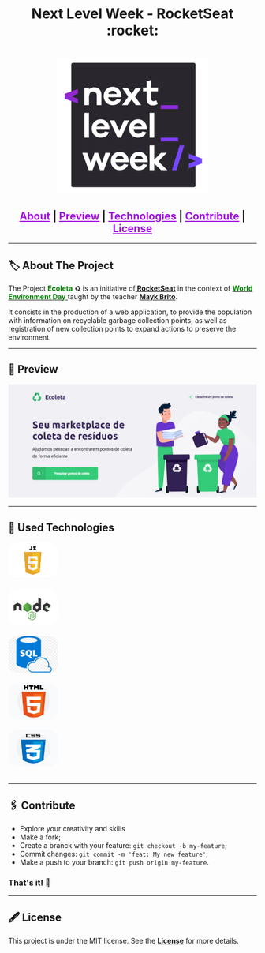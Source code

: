 <h1 align="center">Next Level Week - RocketSeat :rocket:</h1>                                                         

<h1 align="center">
<img src="./public/assets/logonlw2.png" style="align-items: center"><br>
</h1>

<h2 align="center">
<a style="color:#a10ee0;" href="#about">About</a>  |
<a style="color:#a10ee0;" href="#preview">Preview</a>  |
<a style="color:#a10ee0;" href="#technologies">Technologies</a>  |
<a style="color:#a10ee0;" href="#contribute">Contribute</a>  |
<a style="color:#a10ee0;" href="#license">License</a> 
</h2>


<hr></hr>


<h2 id="about">🏷 About The Project</h2>
<p>The Project <span style="color:green;"><b>Ecoleta</b> </span>♻ is an initiative of<a href="https://github.com/Rocketseat" target="_blank"><b> RocketSeat</b></a> in the context of <a href="https://pt.wikipedia.org/wiki/Dia_Mundial_do_Ambiente" target="_blank"> <b> <span style="color:green;"> World Environment Day</span></b> </a> taught by the teacher <a  href="https://github.com/maykbrito" target="_blank"><b>Mayk Brito</b></a>.</p>

<p>It consists in the production of a web application, to provide the population with information on recyclable garbage collection points, as well as registration of new collection points to expand actions to preserve the environment. </p>

<hr></hr>

<h2 id="preview">🔎 Preview </h2>
<img src="./public/assets/preview/1.png">

<hr></hr>

<h2 id="technologies">🧰 Used Technologies </h2>

<a href="https://developer.mozilla.org/en-US/docs/Web/JavaScript" target="_blank" ><img src="./public/assets/logojs.png" width="100" height="75" style="border-radius:20%"></a><br><br>
<a href="https://nodejs.org/en/docs/" target="_blank" ><img src="./public/assets/logonode.png" width="100" height="75" style="border-radius:20%"></a><br><br>
<a href="https://docs.microsoft.com/en-us/sql/?view=sql-server-ver15" target="_blank" ><img src="./public/assets/logosql.png" width="100" height="75" style="border-radius:20%"></a><br><br>
<a href="https://developer.mozilla.org/en-US/docs/Web/HTML" target="_blank" ><img src="./public/assets/logohtml.png" width="100" height="75" style="border-radius:20%"></a><br><br>
<a href="https://developer.mozilla.org/en-US/docs/Web/CSS" target="_blank" ><img src="./public/assets/logocss.png" width="100" height="75" style="border-radius:20%"></a><br><br>


<hr></hr>

<h2 id="contribute">🖇 Contribute</h2>
<ul>
    <li>Explore your creativity and skills</li> 
    <li>Make a fork;</li>
    <li>Create a branck with your feature: <code>git checkout -b my-feature</code>;</li>
    <li>Commit changes: <code>git commit -m 'feat: My new feature'</code>;</li>
    <li>Make a push to your branch: <code>git push origin my-feature</code>.</li>
</ul><h3>That's  it! 🖖</h3>

<hr></hr>

<h2 id="license">🖋 License</h2>
<p>This project is under the MIT license. See the <a href="https://github.com/Camila-Isabela/Next-Level-Week/blob/master/LICENSE"><strong>License</strong></a> for more details.</p>




